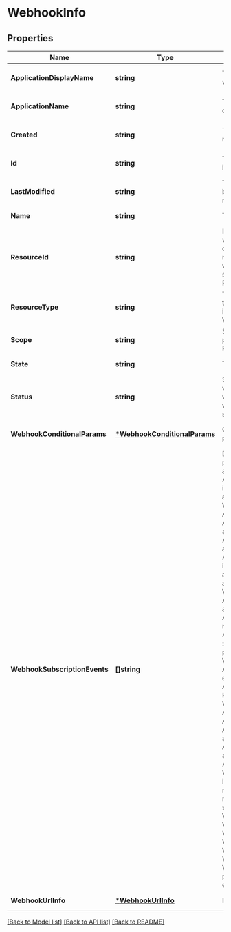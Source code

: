 # WebhookInfo

## Properties
Name | Type | Description | Notes
------------ | ------------- | ------------- | -------------
**ApplicationDisplayName** | **string** | The display name of the application through which webhook is created | [optional] [default to null]
**ApplicationName** | **string** | The name of the application through which webhook is created | [optional] [default to null]
**Created** | **string** | Timestamp when the webhook was created. Will only be returned in GET request. Can&#39;t be modified in PUT request | [optional] [default to null]
**Id** | **string** | The unique identifier of the webhook. Will only be returned in GET request. Can&#39;t be modified in PUT request | [optional] [default to null]
**LastModified** | **string** | Timestamp when the webhook was last updated. Will only be returned in GET request. Can&#39;t be modified in PUT request | [optional] [default to null]
**Name** | **string** | The name of the webhook | [default to null]
**ResourceId** | **string** | Id of the resource type for which you want to create webhook. Provide agreementId if webhook needs to be created for an agreement. Similarly, widgetId if webhook needs to be created for a widget and megaSignId if webhook needs to be created for a megaSign. Need to specify only if scope is &#39;RESOURCE&#39;. Can&#39;t be modified in PUT request | [optional] [default to null]
**ResourceType** | **string** | The resource for which you want to create webhook. Need to specify only if scope is &#39;RESOURCE&#39;. Can&#39;t be modified in PUT request. The possible values are AGREEMENT, WIDGET and MEGASIGN. | [optional] [default to null]
**Scope** | **string** | Scope of webhook. Can&#39;t be modified in PUT request. The possible values are ACCOUNT, GROUP, USER or RESOURCE | [default to null]
**State** | **string** | The state in which the webhook should be created | [default to null]
**Status** | **string** | Status of the webhook. Determines whether the webhook will be actually triggered. Default: ACTIVE, if ACTIVE, this webhook will receive event requests. If INACTIVE, this webhook will not receive event requests. Can&#39;t provide status in POST/PUT requests. | [optional] [default to null]
**WebhookConditionalParams** | [***WebhookConditionalParams**](WebhookConditionalParams.md) | Conditions which webhook creator can specify for the payload while creating or updating a webhook | [optional] [default to null]
**WebhookSubscriptionEvents** | **[]string** | Determines events for which the webhook is triggered. The possible values are &lt;br&gt; AGREEMENT_CREATED : When an agreement is created &lt;br&gt;, AGREEMENT_ACTION_DELEGATED : When an agreement is delegated &lt;br&gt;, AGREEMENT_RECALLED : When an agreement is recalled &lt;br&gt;, AGREEMENT_REJECTED : When an agreement is rejected &lt;br&gt;, AGREEMENT_EXPIRED : When an agreement expires &lt;br&gt;, AGREEMENT_ACTION_COMPLETED : When an agreement action is completed &lt;br&gt;, AGREEMENT_WORKFLOW_COMPLETED : When an agreement workflow is completed &lt;br&gt;, AGREEMENT_EMAIL_VIEWED : When an agreement&#39;s email is viewed &lt;br&gt;, AGREEMENT_MODIFIED : When an agreement is modified &lt;br&gt;, AGREEMENT_SHARED : When an agreement is shared &lt;br&gt;, AGREEMENT_VAULTED : When an agreement is vaulted &lt;br&gt;, AGREEMENT_ACTION_REQUESTED : When an agreement action is requested &lt;br&gt;, AGREEMENT_ACTION_REPLACED_SIGNER : When signer is replaced for an agreement &lt;br&gt;, AGREEMENT_AUTO_CANCELLED_CONVERSION_PROBLEM : When an agreement is auto-cancelled due to conversion problem &lt;br&gt;, AGREEMENT_DOCUMENTS_DELETED : When an agreement documents are deleted &lt;br&gt;, AGREEMENT_EMAIL_BOUNCED : When an agreement email gets bounced &lt;br&gt;, AGREEMENT_KBA_AUTHENTICATED : When an agreement KBA is authenticated &lt;br&gt;, AGREEMENT_OFFLINE_SYNC : When an agreement is synced offline &lt;br&gt;, AGREEMENT_USER_ACK_AGREEMENT_MODIFIED : User Acknowledgement when an agreement is modified &lt;br&gt;, AGREEMENT_UPLOADED_BY_SENDER : When an agreement is uploaded by sender &lt;br&gt;, AGREEMENT_WEB_IDENTITY_AUTHENTICATED : When an agreement web identity is authenticated &lt;br&gt;, AGREEMENT_ALL : All the supported agreement events for Webhooks &lt;br&gt;, MEGASIGN_CREATED : When a megaSign is created &lt;br&gt;, MEGASIGN_RECALLED : When a megaSign is recalled &lt;br&gt;, MEGASIGN_SHARED : When a megaSign is shared &lt;br&gt;, MEGASIGN_ALL : All the supported megaSign events for Webhooks &lt;br&gt;, WIDGET_CREATED : When a widget is created &lt;br&gt;, WIDGET_MODIFIED : When a widget is modified &lt;br&gt;, WIDGET_SHARED : When a widget is shared &lt;br&gt;, WIDGET_ENABLED : When a widget is enabled &lt;br&gt;, WIDGET_DISABLED : When a widget is disabled &lt;br&gt;, WIDGET_AUTO_CANCELLED_CONVERSION_PROBLEM : When a widget is auto-cancelled due to conversion problem &lt;br&gt;, WIDGET_ALL : All the supported widget events for Webhooks | [default to null]
**WebhookUrlInfo** | [***WebhookUrlInfo**](WebhookUrlInfo.md) | Info of webhook url | [default to null]

[[Back to Model list]](../README.md#documentation-for-models) [[Back to API list]](../README.md#documentation-for-api-endpoints) [[Back to README]](../README.md)


